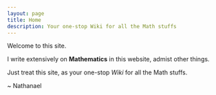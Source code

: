 ```yaml
---
layout: page
title: Home
description: Your one-stop Wiki for all the Math stuffs
---
```


Welcome to this site.

I write extensively on **Mathematics** in this website, admist other things.

Just treat this site, as your one-stop _Wiki_ for all the Math stuffs.

~ Nathanael
